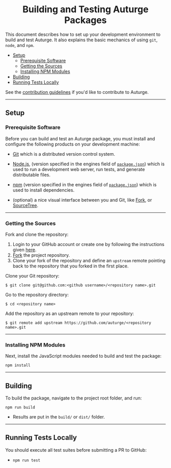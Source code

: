 # <h1 id="top" align="center">Building and Testing Auturge Packages</h1>

This document describes how to set up your development environment to build and test Auturge.
It also explains the basic mechanics of using `git`, `node`, and `npm`.

-   [Setup](#setup)
    -   [Prerequisite Software](#prerequisite-software)
    -   [Getting the Sources](#getting-the-sources)
    -   [Installing NPM Modules](#installing-npm-modules)
-   [Building](#building)
-   [Running Tests Locally](#running-tests-locally)

See the [contribution guidelines](#contributing) if you'd like to contribute to Auturge.

---

## Setup

### Prerequisite Software

Before you can build and test an Auturge package, you must install and configure the following products on your development machine:

-   [Git](http://git-scm.com) which is a distributed version control system.

-   [Node.js](http://nodejs.org), (version specified in the engines field of [`package.json`](../package.json)) which is used to run a development web server, run tests, and generate distributable files.

-   [npm](https://www.npmjs.com/) (version specified in the engines field of [`package.json`](../package.json)) which is used to install dependencies.

-   (optional) a nice visual interface between you and Git, like [Fork](https://fork.dev), or [SourceTree](https://www.sourcetreeapp.com/).

---

### Getting the Sources

Fork and clone the repository:

1. Login to your GitHub account or create one by following the instructions given [here](https://github.com/join).
2. [Fork](http://help.github.com/forking) the project repository.
3. Clone your fork of the repository and define an `upstream` remote pointing back to the repository that you forked in the first place.

Clone your Git repository:

```shell
$ git clone git@github.com:<github username>/<repository name>.git
```

Go to the repository directory:

```shell
$ cd <repository name>
```

Add the repository as an upstream remote to your repository:

```shell
$ git remote add upstream https://github.com/auturge/<repository name>.git
```

---

### Installing NPM Modules

Next, install the JavaScript modules needed to build and test the package:

```shell
npm install
```

---

## Building

To build the package, navigate to the project root folder, and run:

```shell
npm run build
```

-   Results are put in the `build/` or `dist/` folder.

---

## Running Tests Locally

You should execute all test suites before submitting a PR to GitHub:

-   `npm run test`

[contributing]: https://github.com/auturge/auturge/blob/master/docs/CONTRIBUTING.md#top
